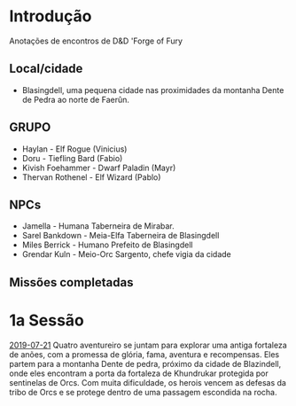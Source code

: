 
# Introdução

Anotações de encontros de D&D 'Forge of Fury

## Local/cidade

* Blasingdell, uma pequena cidade nas proximidades da montanha Dente de Pedra ao norte de Faerûn.

## GRUPO
* Haylan			- Elf Rogue		(Vinicius)
* Doru				- Tiefling Bard	(Fabio)
* Kivish Foehammer	- Dwarf Paladin	(Mayr)
* Thervan Rothenel	- Elf Wizard	(Pablo)

## NPCs

* Jamella			- Humana	Taberneira de Mirabar.
* Sarel Bankdown	- Meia-Elfa Taberneira de Blasingdell
* Miles Berrick		- Humano	Prefeito de Blasingdell
* Grendar Kuln		- Meio-Orc	Sargento, chefe vigia da cidade


## Missões completadas

# 1a Sessão

[2019-07-21](1-anotacoes.md)
Quatro aventureiro se juntam para explorar uma antiga fortaleza de anões, com a promessa de glória, fama,
aventura e recompensas. Eles partem para a montanha Dente de pedra, próximo da cidade de Blazindell, onde
eles encontram a porta da fortaleza de Khundrukar protegida por sentinelas de Orcs. Com muita dificuldade, 
os herois vencem as defesas da tribo de Orcs e se protege dentro de uma passagem escondida na rocha.


